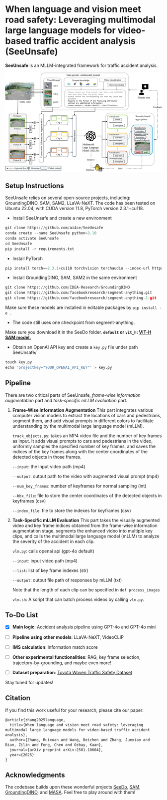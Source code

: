 # When language and vision meet road safety: Leveraging multimodal large language models for video-based traffic accident analysis (SeeUnsafe)

**SeeUnsafe** is an MLLM-integrated framework for traffic accident analysis.

![main](https://github.com/ai4ce/SeeUnsafe/blob/main/media/main.jpg)

## Setup Instructions

SeeUnsafe relies on several open-source projects, including: GroundingDINO, SAM, SAM2, LLaVA-NeXT. The code has been tested on Ubuntu 22.04, with CUDA version 11.8, PyTorch version 2.3.1+cu118.

- Install SeeUnsafe and create a new environment

```python
git clone https://github.com/ai4ce/SeeUnsafe
conda create --name SeeUnsafe python=3.10
conda activate SeeUnsafe
cd SeeUnsafe
pip install -r requirements.txt
```

- Install PyTorch
```python
pip install torch==2.3.1+cu118 torchvision torchaudio --index-url https://download.pytorch.org/whl/cu118
```

- Install GroundingDINO, SAM, SAM2 in the same environment
```python
git clone https://github.com/IDEA-Research/GroundingDINO
git clone https://github.com/facebookresearch/segment-anything.git
git clone https://github.com/facebookresearch/segment-anything-2.git
```

Make sure these models are installed in editable packages by `pip install -e .`

- The code still uses one checkpoint from segment-anything.

Make sure you download it in the SeeDo folder.
**`default` or `vit_h`: [ViT-H SAM model.](https://dl.fbaipublicfiles.com/segment_anything/sam_vit_h_4b8939.pth)**

- Obtain an OpenAI API key and create a `key.py` file under path SeeUnsafe/
```python
touch key.py
echo 'projectkey="YOUR_OPENAI_API_KEY"' > key.py
```

## Pipeline

There are two critical parts of SeeUnsafe, *frame-wise information augmentation* part and *task-specific mLLM evaluation* part.

1. **Frame-Wise Information Augmentation**
   This part integrates various computer vision models to extract the locations of cars and pedestrians, segment them, and add visual prompts in different colors to facilitate understanding by the multimodal large language model (mLLM).
   
   `track_objects.py`: takes an MP4 video file and the number of key frames as input. It adds visual prompts to cars and pedestrians in the video, uniformly samples the specified number of key frames, and saves the indices of the key frames along with the center coordinates of the detected objects in those frames.
   
   `--input`: the input video path (mp4)
   
   `--output`: output path to the video with augmented visual prompt (mp4)
   
   `--num_key_frames`: number of keyframes for normal sampling (int)
   
   `--bbx_file`: file to store the center coordinates of the detected objects in keyframes (csv)
   
   `--index_file`: file to store the indexes for keyframes (csv)

3. **Task-Specific mLLM Evaluation**
   This part takes the visually augmented video and key frame indices obtained from the frame-wise information augmentation stage, segments the enhanced video into multiple key clips, and calls the multimodal large language model (mLLM) to analyze the severity of the accident in each clip.
   
   `vlm.py`: calls openai api (gpt-4o default)
   
   `--input`: input video path (mp4)
   
   `--list`: list of key frame indexes (str)
   
   `--output`: output file path of responses by mLLM (txt)
   
   Note that the length of each clip can be specified in `def process_images`
   
   `vlm.sh`: A script that can batch process videos by calling `vlm.py`.

## To-Do List

- [x] **Main logic**: Accident analysis pipeline using GPT-4o and GPT-4o mini

- [ ] **Pipeline using other models**: LLaVA-NeXT, VideoCLIP

- [ ] **IMS calculation**: Information match score 

- [ ] **Other experimental functionalities**: RAG, key frame selection, trajectory-by-grounding, and maybe even more!

- [ ] **Dataset preparation**: [Toyota Woven Traffic Safety Dataset](https://woven-visionai.github.io/wts-dataset-homepage/)

Stay tuned for updates!
## Citation
If you find this work useful for your research, please cite our paper:
```
@article{zhang2025language,
  title={When language and vision meet road safety: leveraging multimodal large language models for video-based traffic accident analysis},
  author={Zhang, Ruixuan and Wang, Beichen and Zhang, Juexiao and Bian, Zilin and Feng, Chen and Ozbay, Kaan},
  journal={arXiv preprint arXiv:2501.10604},
  year={2025}
}
```

## Acknowledgments
The codebase builds upon these wonderful projects [SeeDo](https://github.com/ai4ce/SeeDo), [SAM](https://github.com/facebookresearch/segment-anything), [GroundingDINO](https://github.com/IDEA-Research/GroundingDINO), and [MASA](https://github.com/siyuanliii/masa). Feel free to play around with them!